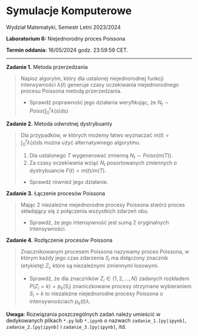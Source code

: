 # Symulacje Komputerowe

Wydział Matematyki, Semestr Letni 2023/2024

**Laboratorium 6:** Niejednorodny proces Poissona

**Termin oddania:** 16/05/2024 godz. 23:59:59 CET.

---

**Zadanie 1.** Metoda przerzedzania 
> Napisz algorytm, który dla ustalonej niejednorodnej funkcji intensywności $\lambda(t)$ generuje czasy oczekiwania niejednorodnego procesu Poissona metodą przerzedzania.
> - Sprawdź poprawność jego działania weryfikując, że $N_t \sim Poiss(\int_{0}^{t}\lambda{(s)}\mbox{ds})$

**Zadanie 2.** Metoda odwrotnej dystrybuanty
> Dla przypadków, w których możemy łatwo wyznaczać $m(t) =\int_{0}^{t}\lambda{(s)}\mbox{ds}$ można użyć alternatywnego algorytmu.
> 1. Dla ustalonego $T$ wygenerować zmienną $N_t \sim Poiss(m(T))$.
> 1. Za czasy oczekiwania wziąć $N_t$ posortowanych zmiennych o dystrybuancie $F(t) = m(t)/m(T)$.
> - Sprawdź również jego działanie.

**Zadanie 3.** Łączenie procesów Poissona
> Mając 2 niezależne niejednorodne procesy Poissona stwórz proces składający się z połączenia wszystkich zdarzeń obu.
> - Sprawdź, że jego intensywność jest sumą 2 oryginalnych intensywności.

**Zadanie 4.** Rozłączenie procesów Poissona
> Znacznikowanym procesem Poissona nazywamy proces Poissona, w którym każdy jego czas zdarzenia $S_i$ ma dołączony znacznik (etykietę) $Z_i$, które są niezależnymi zmiennymi losowymi.
> - Sprawdź, że dla znaczników $Z_i \in \{1, 2,\ldots, N\}$ zadanych rozkładem $P(Z_i = k) = p_k(S_i)$ znaniczkowane procesy otrzymane wybieraniem $S_i = k$ to niezależne niejednorodne procesy Poissona o intensywnościach $p_k(t)λ$.

**Uwaga**: Rozwiązania poszczególnych zadań należy umieścić w dedykowanych plikach `*.py` lub `*.ipynb` o nazwach `zadanie_1.[py|ipynb]`, `zadanie_2.[py|ipynb]` i `zadanie_3.[py|ipynb]`, itd.
